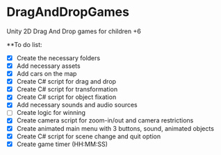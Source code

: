 # DragAndDropGames
Unity 2D Drag And Drop games for children +6

**To do list:
- [x] Create the necessary folders 
- [x] Add necessary assets 
- [x] Add cars on the map
- [x] Create C# script for drag and drop
- [x] Create C# script for transformation
- [x] Create C# script for object fixation
- [x] Add necessary sounds and audio sources
- [ ] Create logic for winning
- [x] Create camera script for zoom-in/out and camera restrictions
- [x] Create animated main menu with 3 buttons, sound, animated objects 
- [x] Create C# script for scene change and quit option
- [x] Create game timer (HH:MM:SS)
